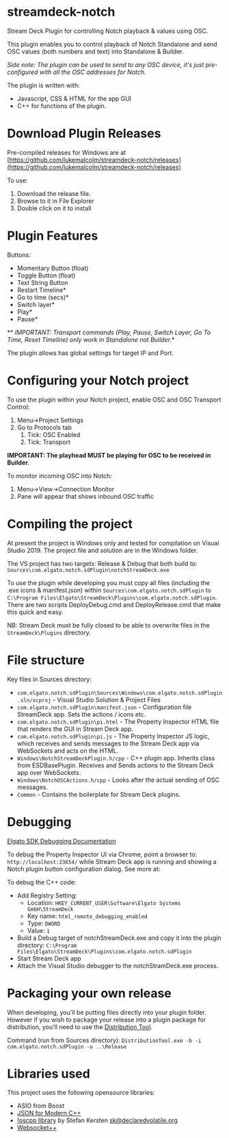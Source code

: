 # streamdeck-notch

Stream Deck Plugin for controlling Notch playback & values using OSC.

This plugin enables you to control playback of Notch Standalone and send OSC values (both numbers and text) into Standalone & Builder.

_Side note: The plugin can be used to send to any OSC device, it's just pre-configured with all the OSC addresses for Notch._

The plugin is written with: 
* Javascript, CSS & HTML for the app GUI
* C++ for functions of the plugin.

# Download Plugin Releases

Pre-compiled releases for Windows are at [https://github.com/lukemalcolm/streamdeck-notch/releases](https://github.com/lukemalcolm/streamdeck-notch/releases)

To use: 
1. Download the release file.
2. Browse to it in File Explorer
3. Double click on it to install

# Plugin Features

Buttons:

* Momentary Button (float)
* Toggle Button (float)
* Text String Button
* Restart Timeline*
* Go to time (secs)*
* Switch layer*
* Play*
* Pause*

** *IMPORTANT: Transport commands (Play, Pause, Switch Layer, Go To Time, Reset Timeline) only work in Standalone not Builder.**

The plugin allows has global settings for target IP and Port.

# Configuring your Notch project

To use the plugin within your Notch project, enable OSC and OSC Transport Control:

1. Menu->Project Settings
1. Go to Protocols tab
   1. Tick: OSC Enabled
   1. Tick: Transport

**IMPORTANT: The playhead MUST be playing for OSC to be received in Builder.**

To monitor incoming OSC into Notch:

1. Menu->View->Connection Monitor
1. Pane will appear that shows inbound OSC traffic

# Compiling the project

At present the project is Windows only and tested for compilation on Visual Studio 2019. The project file and solution are in the Windows folder.

The VS project has two targets: Release & Debug that both build to: `Sources\com.elgato.notch.sdPlugin\notchStreamDeck.exe`

To use the plugin while developing you must copy all files (including the .exe icons & manifest.json) within `Sources\com.elgato.notch.sdPlugin` to `C:\Program Files\Elgato\StreamDeck\Plugins\com.elgato.notch.sdPlugin`. There are two scripts DeployDebug.cmd and DeployRelease.cmd that make this quick and easy.

NB: Stream Deck must be fully closed to be able to overwrite files in the `StreamDeck\Plugins` directory.

# File structure

Key files in Sources directory:

* `com.elgato.notch.sdPlugin\Sources\Windows\com.elgato.notch.sdPlugin.sln/xcproj` - Visual Studio Solution & Project Files
* `com.elgato.notch.sdPlugin\manifest.json` - Configuration file StreamDeck app. Sets the actions / icons etc.
* `com.elgato.notch.sdPlugin\pi.html` - The Property Inspector HTML file that renders the GUI in Stream Deck app.
* `com.elgato.notch.sdPlugin\pi.js` - The Property Inspector JS logic, which receives and sends messages to the Stream Deck app via WebSockets and acts on the HTML.
* `Windows\NotchStreamDeckPlugin.h/cpp` - C++ plugin app. Inherits class from ESDBasePlugin. Receives and Sends actions to the Stream Deck app over WebSockets.
* `Windows\NotchOSCActions.h/cpp` - Looks after the actual sending of OSC messages.
* `Common` - Contains the boilerplate for Stream Deck plugins.

# Debugging

[Elgato SDK Debugging Documentation](https://developer.elgato.com/documentation/stream-deck/sdk/create-your-own-plugin/)

To debug the Property Inspector UI via Chrome, point a browser to: `http://localhost:23654/` while Stream Deck app is running and showing a Notch plugin button configuration dialog. See more at: 

To debug the C++ code:
* Add Registry Setting: 
  * Location: `HKEY_CURRENT_USER\Software\Elgato Systems GmbH\StreamDeck`
  * Key name: `html_remote_debugging_enabled`
  * Type: `DWORD`
  * Value: `1`
* Build a Debug target of notchStreamDeck.exe and copy it into the plugin directory: `C:\Program Files\Elgato\StreamDeck\Plugins\com.elgato.notch.sdPlugin `
* Start Stream Deck app
* Attach the Visual Studio debugger to the notchStramDeck.exe process.

# Packaging your own release

When developing, you'll be putting files directly into your plugin folder. However if you wish to package your release into a plugin package for distribution, you'll need to use the [Distribution Tool](https://developer.elgato.com/documentation/stream-deck/sdk/exporting-your-plugin/).

Command (run from Sources directory): `DistributionTool.exe -b -i com.elgato.notch.sdPlugin -o ..\Release`

# Libraries used

This project uses the following opensource libraries:

* ASIO from Boost
* [JSON for Modern C++](https://github.com/nlohmann/json/releases)
* [!oscpp library](https://github.com/kaoskorobase/oscpp) by Stefan Kersten <sk@declaredvolatile.org> 
* [Websocket++](http://www.zaphoyd.com/websocketpp/)

